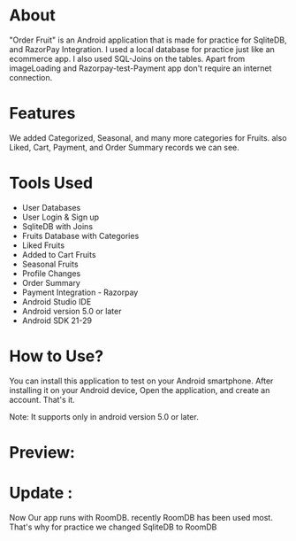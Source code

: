 # About

"Order Fruit" is an Android application that is made for practice for SqliteDB, and RazorPay Integration. I used a local database for practice just like an ecommerce app. I also used SQL-Joins on the tables. Apart from imageLoading and Razorpay-test-Payment app don't require an internet connection. 

# Features
We added Categorized, Seasonal, and many more categories for Fruits. also Liked, Cart, Payment, and Order Summary records we can see.


# Tools Used 
- User Databases
- User Login & Sign up
- SqliteDB with Joins
- Fruits Database with Categories
- Liked Fruits
- Added to Cart Fruits
- Seasonal Fruits
- Profile Changes
- Order Summary
- Payment Integration - Razorpay
- Android Studio IDE
- Android version 5.0 or later
- Android SDK 21-29

# How to Use?
You can install this application to test on your Android smartphone. After installing it on your Android device, Open the application, and create an account. That's it.

Note: It supports only in android version 5.0 or later.

# Preview:




# Update :
Now Our app runs with RoomDB. recently RoomDB has been used most. That's why for practice we changed SqliteDB to RoomDB
